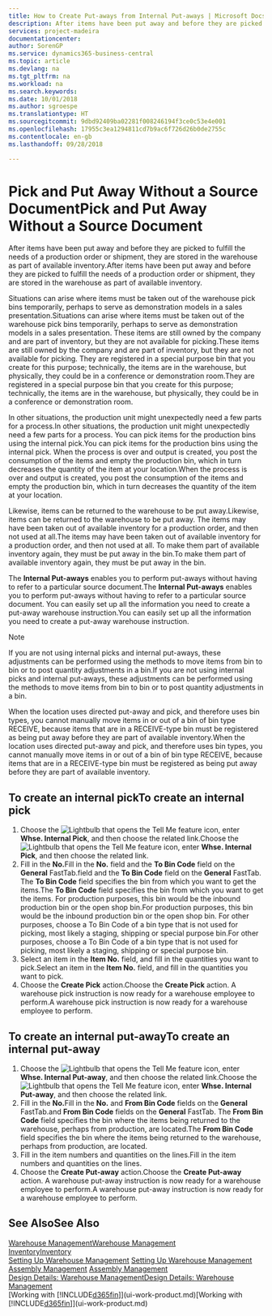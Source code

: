 ```yaml
---
title: How to Create Put-aways from Internal Put-aways | Microsoft Docs
description: After items have been put away and before they are picked to fulfill the needs of a production order or shipment, they are stored in the warehouse as part of available inventory.
services: project-madeira
documentationcenter: 
author: SorenGP
ms.service: dynamics365-business-central
ms.topic: article
ms.devlang: na
ms.tgt_pltfrm: na
ms.workload: na
ms.search.keywords: 
ms.date: 10/01/2018
ms.author: sgroespe
ms.translationtype: HT
ms.sourcegitcommit: 9dbd92409ba02281f008246194f3ce0c53e4e001
ms.openlocfilehash: 17955c3ea1294811cd7b9ac6f726d26b0de2755c
ms.contentlocale: en-gb
ms.lasthandoff: 09/28/2018

---
```

# <a name="pick-and-put-away-without-a-source-document"></a><span data-ttu-id="3f395-103">Pick and Put Away Without a Source Document</span><span class="sxs-lookup"><span data-stu-id="3f395-103">Pick and Put Away Without a Source Document</span></span>
<span data-ttu-id="3f395-104">After items have been put away and before they are picked to fulfill the needs of a production order or shipment, they are stored in the warehouse as part of available inventory.</span><span class="sxs-lookup"><span data-stu-id="3f395-104">After items have been put away and before they are picked to fulfill the needs of a production order or shipment, they are stored in the warehouse as part of available inventory.</span></span>  

<span data-ttu-id="3f395-105">Situations can arise where items must be taken out of the warehouse pick bins temporarily, perhaps to serve as demonstration models in a sales presentation.</span><span class="sxs-lookup"><span data-stu-id="3f395-105">Situations can arise where items must be taken out of the warehouse pick bins temporarily, perhaps to serve as demonstration models in a sales presentation.</span></span> <span data-ttu-id="3f395-106">These items are still owned by the company and are part of inventory, but they are not available for picking.</span><span class="sxs-lookup"><span data-stu-id="3f395-106">These items are still owned by the company and are part of inventory, but they are not available for picking.</span></span> <span data-ttu-id="3f395-107">They are registered in a special purpose bin that you create for this purpose; technically, the items are in the warehouse, but physically, they could be in a conference or demonstration room.</span><span class="sxs-lookup"><span data-stu-id="3f395-107">They are registered in a special purpose bin that you create for this purpose; technically, the items are in the warehouse, but physically, they could be in a conference or demonstration room.</span></span>  

<span data-ttu-id="3f395-108">In other situations, the production unit might unexpectedly need a few parts for a process.</span><span class="sxs-lookup"><span data-stu-id="3f395-108">In other situations, the production unit might unexpectedly need a few parts for a process.</span></span> <span data-ttu-id="3f395-109">You can pick items for the production bins using the internal pick.</span><span class="sxs-lookup"><span data-stu-id="3f395-109">You can pick items for the production bins using the internal pick.</span></span> <span data-ttu-id="3f395-110">When the process is over and output is created, you post the consumption of the items and empty the production bin, which in turn decreases the quantity of the item at your location.</span><span class="sxs-lookup"><span data-stu-id="3f395-110">When the process is over and output is created, you post the consumption of the items and empty the production bin, which in turn decreases the quantity of the item at your location.</span></span>  

<span data-ttu-id="3f395-111">Likewise, items can be returned to the warehouse to be put away.</span><span class="sxs-lookup"><span data-stu-id="3f395-111">Likewise, items can be returned to the warehouse to be put away.</span></span> <span data-ttu-id="3f395-112">The items may have been taken out of available inventory for a production order, and then not used at all.</span><span class="sxs-lookup"><span data-stu-id="3f395-112">The items may have been taken out of available inventory for a production order, and then not used at all.</span></span> <span data-ttu-id="3f395-113">To make them part of available inventory again, they must be put away in the bin.</span><span class="sxs-lookup"><span data-stu-id="3f395-113">To make them part of available inventory again, they must be put away in the bin.</span></span>  

<span data-ttu-id="3f395-114">The **Internal Put-aways** enables you to perform put-aways without having to refer to a particular source document.</span><span class="sxs-lookup"><span data-stu-id="3f395-114">The **Internal Put-aways** enables you to perform put-aways without having to refer to a particular source document.</span></span> <span data-ttu-id="3f395-115">You can easily set up all the information you need to create a put-away warehouse instruction.</span><span class="sxs-lookup"><span data-stu-id="3f395-115">You can easily set up all the information you need to create a put-away warehouse instruction.</span></span>  

> [!NOTE]  
>  <span data-ttu-id="3f395-116">If you are not using internal picks and internal put-aways, these adjustments can be performed using the methods to move items from bin to bin or to post quantity adjustments in a bin.</span><span class="sxs-lookup"><span data-stu-id="3f395-116">If you are not using internal picks and internal put-aways, these adjustments can be performed using the methods to move items from bin to bin or to post quantity adjustments in a bin.</span></span>  
>   
>  <span data-ttu-id="3f395-117">When the location uses directed put-away and pick, and therefore uses bin types, you cannot manually move items in or out of a bin of bin type RECEIVE, because items that are in a RECEIVE-type bin must be registered as being put away before they are part of available inventory.</span><span class="sxs-lookup"><span data-stu-id="3f395-117">When the location uses directed put-away and pick, and therefore uses bin types, you cannot manually move items in or out of a bin of bin type RECEIVE, because items that are in a RECEIVE-type bin must be registered as being put away before they are part of available inventory.</span></span>  

## <a name="to-create-an-internal-pick"></a><span data-ttu-id="3f395-118">To create an internal pick</span><span class="sxs-lookup"><span data-stu-id="3f395-118">To create an internal pick</span></span>  
1.  <span data-ttu-id="3f395-119">Choose the ![Lightbulb that opens the Tell Me feature](media/ui-search/search_small.png "Tell me what you want to do") icon, enter **Whse. Internal Pick**, and then choose the related link.</span><span class="sxs-lookup"><span data-stu-id="3f395-119">Choose the ![Lightbulb that opens the Tell Me feature](media/ui-search/search_small.png "Tell me what you want to do") icon, enter **Whse. Internal Pick**, and then choose the related link.</span></span>  
2.  <span data-ttu-id="3f395-120">Fill in the **No.**</span><span class="sxs-lookup"><span data-stu-id="3f395-120">Fill in the **No.**</span></span> <span data-ttu-id="3f395-121">field and the **To Bin Code** field on the **General** FastTab.</span><span class="sxs-lookup"><span data-stu-id="3f395-121">field and the **To Bin Code** field on the **General** FastTab.</span></span> <span data-ttu-id="3f395-122">The **To Bin Code** field specifies the bin from which you want to get the items.</span><span class="sxs-lookup"><span data-stu-id="3f395-122">The **To Bin Code** field specifies the bin from which you want to get the items.</span></span> <span data-ttu-id="3f395-123">For production purposes, this bin would be the inbound production bin or the open shop bin.</span><span class="sxs-lookup"><span data-stu-id="3f395-123">For production purposes, this bin would be the inbound production bin or the open shop bin.</span></span> <span data-ttu-id="3f395-124">For other purposes, choose a To Bin Code of a bin type that is not used for picking, most likely a staging, shipping or special purpose bin.</span><span class="sxs-lookup"><span data-stu-id="3f395-124">For other purposes, choose a To Bin Code of a bin type that is not used for picking, most likely a staging, shipping or special purpose bin.</span></span>  
3.  <span data-ttu-id="3f395-125">Select an item in the **Item No.** field, and fill in the quantities you want to pick.</span><span class="sxs-lookup"><span data-stu-id="3f395-125">Select an item in the **Item No.** field, and fill in the quantities you want to pick.</span></span>  
4. <span data-ttu-id="3f395-126">Choose the **Create Pick** action.</span><span class="sxs-lookup"><span data-stu-id="3f395-126">Choose the **Create Pick** action.</span></span> <span data-ttu-id="3f395-127">A warehouse pick instruction is now ready for a warehouse employee to perform.</span><span class="sxs-lookup"><span data-stu-id="3f395-127">A warehouse pick instruction is now ready for a warehouse employee to perform.</span></span>  

## <a name="to-create-an-internal-put-away"></a><span data-ttu-id="3f395-128">To create an internal put-away</span><span class="sxs-lookup"><span data-stu-id="3f395-128">To create an internal put-away</span></span>  
1.  <span data-ttu-id="3f395-129">Choose the ![Lightbulb that opens the Tell Me feature](media/ui-search/search_small.png "Tell me what you want to do") icon, enter **Whse. Internal Put-away**, and then choose the related link.</span><span class="sxs-lookup"><span data-stu-id="3f395-129">Choose the ![Lightbulb that opens the Tell Me feature](media/ui-search/search_small.png "Tell me what you want to do") icon, enter **Whse. Internal Put-away**, and then choose the related link.</span></span>  
2.  <span data-ttu-id="3f395-130">Fill in the **No.**</span><span class="sxs-lookup"><span data-stu-id="3f395-130">Fill in the **No.**</span></span> <span data-ttu-id="3f395-131">and **From Bin Code** fields on the **General** FastTab.</span><span class="sxs-lookup"><span data-stu-id="3f395-131">and **From Bin Code** fields on the **General** FastTab.</span></span> <span data-ttu-id="3f395-132">The **From Bin Code** field specifies the bin where the items being returned to the warehouse, perhaps from production, are located.</span><span class="sxs-lookup"><span data-stu-id="3f395-132">The **From Bin Code** field specifies the bin where the items being returned to the warehouse, perhaps from production, are located.</span></span>  
3.  <span data-ttu-id="3f395-133">Fill in the item numbers and quantities on the lines.</span><span class="sxs-lookup"><span data-stu-id="3f395-133">Fill in the item numbers and quantities on the lines.</span></span>  
4.  <span data-ttu-id="3f395-134">Choose the **Create Put-away** action.</span><span class="sxs-lookup"><span data-stu-id="3f395-134">Choose the **Create Put-away** action.</span></span> <span data-ttu-id="3f395-135">A warehouse put-away instruction is now ready for a warehouse employee to perform.</span><span class="sxs-lookup"><span data-stu-id="3f395-135">A warehouse put-away instruction is now ready for a warehouse employee to perform.</span></span>  

## <a name="see-also"></a><span data-ttu-id="3f395-136">See Also</span><span class="sxs-lookup"><span data-stu-id="3f395-136">See Also</span></span>  
[<span data-ttu-id="3f395-137">Warehouse Management</span><span class="sxs-lookup"><span data-stu-id="3f395-137">Warehouse Management</span></span>](warehouse-manage-warehouse.md)  
[<span data-ttu-id="3f395-138">Inventory</span><span class="sxs-lookup"><span data-stu-id="3f395-138">Inventory</span></span>](inventory-manage-inventory.md)  
<span data-ttu-id="3f395-139">[Setting Up Warehouse Management](warehouse-setup-warehouse.md)   </span><span class="sxs-lookup"><span data-stu-id="3f395-139">[Setting Up Warehouse Management](warehouse-setup-warehouse.md)   </span></span>  
<span data-ttu-id="3f395-140">[Assembly Management](assembly-assemble-items.md)  </span><span class="sxs-lookup"><span data-stu-id="3f395-140">[Assembly Management](assembly-assemble-items.md)  </span></span>  
[<span data-ttu-id="3f395-141">Design Details: Warehouse Management</span><span class="sxs-lookup"><span data-stu-id="3f395-141">Design Details: Warehouse Management</span></span>](design-details-warehouse-management.md)  
<span data-ttu-id="3f395-142">[Working with [!INCLUDE[d365fin](includes/d365fin_md.md)]](ui-work-product.md)</span><span class="sxs-lookup"><span data-stu-id="3f395-142">[Working with [!INCLUDE[d365fin](includes/d365fin_md.md)]](ui-work-product.md)</span></span>

